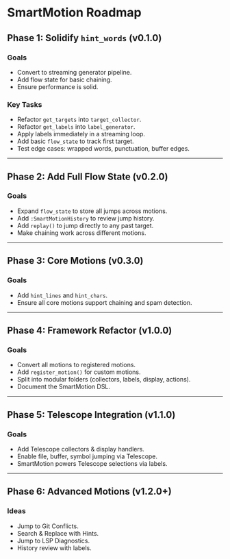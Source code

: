 # SmartMotion Roadmap

## Phase 1: Solidify `hint_words` (v0.1.0)

### Goals
- Convert to streaming generator pipeline.
- Add flow state for basic chaining.
- Ensure performance is solid.

### Key Tasks
- Refactor `get_targets` into `target_collector`.
- Refactor `get_labels` into `label_generator`.
- Apply labels immediately in a streaming loop.
- Add basic `flow_state` to track first target.
- Test edge cases: wrapped words, punctuation, buffer edges.

---

## Phase 2: Add Full Flow State (v0.2.0)

### Goals
- Expand `flow_state` to store all jumps across motions.
- Add `:SmartMotionHistory` to review jump history.
- Add `replay()` to jump directly to any past target.
- Make chaining work across different motions.

---

## Phase 3: Core Motions (v0.3.0)

### Goals
- Add `hint_lines` and `hint_chars`.
- Ensure all core motions support chaining and spam detection.

---

## Phase 4: Framework Refactor (v1.0.0)

### Goals
- Convert all motions to registered motions.
- Add `register_motion()` for custom motions.
- Split into modular folders (collectors, labels, display, actions).
- Document the SmartMotion DSL.

---

## Phase 5: Telescope Integration (v1.1.0)

### Goals
- Add Telescope collectors & display handlers.
- Enable file, buffer, symbol jumping via Telescope.
- SmartMotion powers Telescope selections via labels.

---

## Phase 6: Advanced Motions (v1.2.0+)

### Ideas
- Jump to Git Conflicts.
- Search & Replace with Hints.
- Jump to LSP Diagnostics.
- History review with labels.

